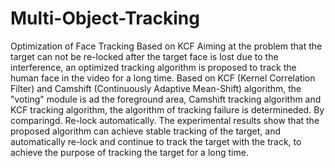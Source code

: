 # Multi-Object-Tracking
Optimization of Face Tracking Based on KCF
Aiming at the problem that the target can not be re-locked after the target face is lost due to the interference, an optimized tracking algorithm is proposed to track the human face in the video for a long time. Based on KCF (Kernel Correlation Filter) and Camshift (Continuously Adaptive Mean-Shift) algorithm, the "voting" module is ad the foreground area, Camshift tracking algorithm and KCF tracking algorithm, the algorithm of tracking failure is determineded. By comparingd. Re-lock automatically. The experimental results show that the proposed algorithm can achieve stable tracking of the target, and automatically re-lock and continue to track the target with the track, to achieve the purpose of tracking the target for a long time.
